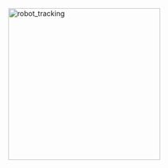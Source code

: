 <img width="305" alt="robot_tracking" src="https://github.com/guanghui28/Robot_Sprite_Tracking/assets/113615864/21bef969-4d02-4a1e-b017-2f74adcf3aac">
